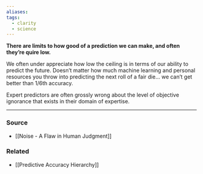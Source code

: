 ```yaml
---
aliases: 
tags:
  - clarity
  - science
---
```

**There are limits to how good of a prediction we can make, and often they’re quire low.**

We often under appreciate how low the ceiling is in terms of our ability to predict the future. Doesn’t matter how much machine learning and personal resources you throw into predicting the next roll of a fair die... we can’t get better than 1/6th accuracy.

Expert predictors are often grossly wrong about the level of objective ignorance that exists in their domain of expertise.

---

### Source
- [[Noise - A Flaw in Human Judgment]]

### Related
- [[Predictive Accuracy Hierarchy]]